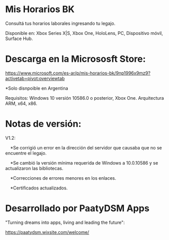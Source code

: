 # Mis Horarios BK
Consultá tus horarios laborales ingresando tu legajo.

Disponible en: Xbox Series X|S, Xbox One, HoloLens, PC, Dispositivo móvil, Surface Hub.

#
# Descarga en la Micrososft Store:
https://www.microsoft.com/es-ar/p/mis-horarios-bk/9np1996x9mz9?activetab=pivot:overviewtab

*Solo disnpoible en Argentina

Requisitos:
Windows 10 versión 10586.0 o posterior, Xbox One.
Arquitectura 	ARM, x64, x86.

#
# Notas de versión:
V1.2:

&nbsp;&nbsp;&nbsp;&nbsp;*Se corrigió un error en la dirección del servidor que causaba que no se encuentre el legajo.
  
&nbsp;&nbsp;&nbsp;&nbsp;*Se cambió la versión mínima requerida de Windows a 10.0.10586 y se actualizaron las bibliotecas.
  
&nbsp;&nbsp;&nbsp;&nbsp;*Correcciones de errores menores en los enlaces.
  
&nbsp;&nbsp;&nbsp;&nbsp;*Certificados actualizados.
  
  
#
# Desarrollado por PaatyDSM Apps
"Turning dreams into apps, living and leading the future":

https://paatydsm.wixsite.com/welcome/
